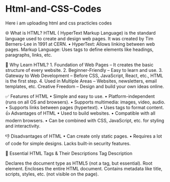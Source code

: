 # Html-and-CSS-Codes
Here i am uploading html and css practicles codes

🌐 What is HTML?
HTML ( HyperText Markup Language) is the standard language used to create and design web pages.
It was created by Tim Berners-Lee in 1991 at CERN.
    • HyperText: Allows linking between web pages.
Markup Language: Uses tags to define elements like headings, paragraphs, links, etc.

📘 Why Learn HTML?
    1. Foundation of Web Pages – It creates the basic structure of every website.
    2. Beginner-Friendly – Easy to learn and use.
    3. Gateway to Web Development – Before CSS, JavaScript, React, etc., HTML is the first step.
    4. Used in Multiple Areas – Websites, newsletters, email templates, etc.
Creative Freedom – Design and build your own ideas online.

✅ Features of HTML
    • Simple and easy to use.
    • Platform-independent (runs on all OS and browsers).
    • Supports multimedia: images, video, audio.
    • Supports links between pages (hypertext).
    • Uses tags to format content.
👍 Advantages of HTML
    • Used to build websites.
    • Compatible with all modern browsers.
    • Can be combined with CSS, JavaScript, etc. for styling and interactivity.

👎 Disadvantages of HTML
    • Can create only static pages.
    • Requires a lot of code for simple designs.
Lacks built-in security features.

🧱 Essential HTML Tags & Their Descriptions
Tag	Description
<!DOCTYPE html>	Declares the document type as HTML5 (not a tag, but essential).
<html>	Root element. Encloses the entire HTML document.
<head>	Contains metadata like title, scripts, styles, etc. (not visible on the page).
<title>	Title of the page shown in the browser tab.
<body>	Contains all visible content: text, images, videos, links, etc.

🔹 What Are HTML Headings?
    • HTML headings define titles and subtitles of content on a webpage.
    • Help in logical structure, readability, and SEO (Search Engine Optimization).

🔹 Heading Tags: <h1> to <h6>
HTML में 6 levels of headings होते हैं:
Tag	Purpose
<h1>	Main heading (only one per page)
<h2>	Section heading
<h3>	Subsection under <h2>
<h4>	Sub-subsection
<h5>	Minor heading
<h6>	Smallest / least important heading

🔹 Why Are Headings Important?
    1. SEO (Search Engine Optimization)
        ○ Search engines scan headings to understand content structure.
        ○ Proper usage improves ranking and visibility.
    2. User Experience
        ○ Helps users scan & navigate content easily.
        ○ Highlights important sections clearly.
🟦 What is an HTML Element?
An HTML element consists of:
    • An opening tag
    • Content
    • A closing tag
Syntax:
<tagname> Content </tagname>

🧩 Parts of an HTML Element
Part	Description
Opening Tag	Marks the start of an element. Example: <p>
Content	Actual data/content shown in the browser. Example: Hello Geeks!
Closing Tag	Marks the end of the element. Example: </p>


🔘 Empty HTML Elements
Empty elements are HTML tags without content and without closing tags. These are self-closing.
Empty Element	Purpose
<br>	Line break
<hr>	Horizontal line
<input>	Input field (form element)
<img>	Image display
<link>	Link external resources
<meta>	Metadata definition

Block-level Element:
    • An HTML element that always starts on a new line.
    • It takes up the full width available (the entire width of its parent container).
    • Can contain both block-level and inline elements inside it.
    • Commonly used to create the main structure of the webpage.
    • Browsers add a line break before and after block-level elements by default.
    
Examples:<div>, <p>, <h1>–<h6>, <ul>, <ol>, <li>, <header>, <footer>, <section>, <article>, <form>, <table>, <main>, <nav>, <figure>

Inline Element:
    • An HTML element that does not start on a new line; it flows inline with the surrounding content.
    • It only takes up as much width as its content requires.
    • Can only contain text or other inline elements (cannot contain block-level elements).
    • Used to style parts of text or small pieces inside a block element.
    
Examples:<span>, <a>, <strong>, <em>, <img>, <label>, <input>, <sub>, <sup>
📌 1. <div> (Division)
    • A block-level element → it takes up the entire line.
    • Used to group large sections of a webpage.
    • Mostly used in layout design.
Helpful for styling and structuring content.
📌 2. <span>
    • An inline element → it stays in line with text (doesn’t start a new line).
    • Used to style or group small parts of text.
Mostly used with CSS to change color, size, or font of text.
